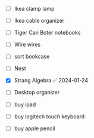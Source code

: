 - [ ] Ikea clamp lamp  
- [ ] Ikea cable organizer  
- [ ] Tiger Can Boter notebooks  
- [ ] Wire wires  
- [ ] sort bookcase  
- [ ] Nest  
- [x] Strang Algebra ✅ 2024-01-24
- [ ] Desktop organizer
- [ ] buy ipad
- [ ] buy logitech touch keyboard
- [ ] buy apple pencil

